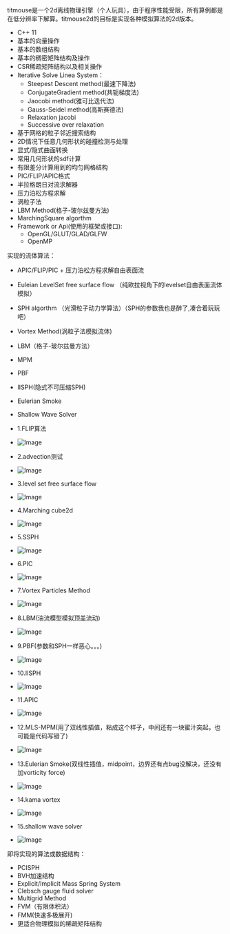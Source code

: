 titmouse是一个2d离线物理引擎（个人玩具），由于程序性能受限，所有算例都是在低分辨率下解算。titmouse2d的目标是实现各种模拟算法的2d版本。

- C++ 11
- 基本的向量操作
- 基本的数组结构
- 基本的稠密矩阵结构及操作
- CSR稀疏矩阵结构以及相关操作
- Iterative Solve Linea System：
  - Steepest Descent method(最速下降法)
  - ConjugateGradient method(共轭梯度法)
  - Jaocobi method(雅可比迭代法)
  - Gauss-Seidel method(高斯赛德法)
  - Relaxation jacobi
  - Successive over relaxation
- 基于网格的粒子邻近搜索结构
- 2D情况下任意几何形状的碰撞检测与处理
- 显式/隐式曲面转换
- 常用几何形状的sdf计算
- 有限差分计算用到的均匀网格结构
- PIC/FLIP/APIC格式
- 半拉格朗日对流求解器
- 压力泊松方程求解
- 涡粒子法
- LBM Method(格子-玻尔兹曼方法)
- MarchingSquare algorthm 
- Framework or Api(使用的框架或接口): 
  - OpenGL/GLUT/GLAD/GLFW
  - OpenMP
 
实现的流体算法：
- APIC/FLIP/PIC + 压力泊松方程求解自由表面流
- Euleian LevelSet free surface flow （纯欧拉视角下的levelset自由表面流体模拟）
- SPH algorthm （光滑粒子动力学算法）（SPH的参数我也是醉了,凑合着玩玩吧）
- Vortex Method(涡粒子法模拟流体)
- LBM（格子-玻尔兹曼方法）
- MPM
- PBF
- IISPH(隐式不可压缩SPH)
- Eulerian Smoke 
- Shallow Wave Solver


- 1.FLIP算法
- ![Image](https://github.com/casenoone/titmouse2d/blob/master/titmouse2d/src/gif/titmouse2d_firstdemo.gif)

- 2.advection测试

- ![Image](https://github.com/casenoone/titmouse2d/blob/master/titmouse2d/src/gif/titmouse_advection_without_.gif)

- 3.level set free surface flow
- ![Image](https://github.com/casenoone/titmouse2d/blob/master/titmouse2d/src/gif/levelset2.gif)

- 4.Marching cube2d
- ![Image]( https://github.com/casenoone/titmouse2d/blob/master/titmouse2d/src/gif/marching%20cube2d.gif)

- 5.SSPH
- ![Image](  https://github.com/casenoone/titmouse2d/blob/master/titmouse2d/src/gif/ssph2d.gif)

- 6.PIC
- ![Image](  https://github.com/casenoone/titmouse2d/blob/master/titmouse2d/src/gif/pic.gif)

- 7.Vortex Particles Method
- ![Image](https://github.com/casenoone/titmouse2d/blob/master/titmouse2d/src/gif/vortexparticles_titmouse.gif)

- 8.LBM(湍流模型模拟顶盖流动)
- ![Image](https://github.com/casenoone/titmouse2d/blob/master/titmouse2d/src/gif/LBM_turbulence_with_circle.gif)



- 9.PBF(参数和SPH一样恶心。。。)
- ![Image](https://github.com/casenoone/titmouse2d/blob/master/titmouse2d/src/gif/pbf2.gif)

- 10.IISPH
- ![Image](https://github.com/casenoone/titmouse2d/blob/master/titmouse2d/src/gif/iisph2.gif)

- 11.APIC
- ![Image](https://github.com/casenoone/titmouse2d/blob/master/titmouse2d/src/gif/apic.gif)

- 12.MLS-MPM(用了双线性插值，粘成这个样子，中间还有一块蜜汁突起，也可能是代码写错了)
- ![Image](https://github.com/casenoone/titmouse2d/blob/master/titmouse2d/src/gif/mls_mpm_linear.gif)

- 13.Eulerian Smoke(双线性插值，midpoint，边界还有点bug没解决，还没有加vorticity force)
- ![Image](https://github.com/casenoone/titmouse2d/blob/master/titmouse2d/src/gif/eulerian_smoke.gif)
- 14.kama vortex
- ![Image](https://github.com/casenoone/titmouse2d/blob/master/titmouse2d/src/gif/kamavortex.gif)
- 15.shallow wave solver
- ![Image](https://github.com/casenoone/titmouse2d/blob/master/titmouse2d/src/gif/swe_small.gif)

即将实现的算法或数据结构：
- PCISPH
- BVH加速结构
- Explicit/Implicit Mass Spring System
- Clebsch gauge fluid solver
- Multigrid Method
- FVM（有限体积法）
- FMM(快速多极展开)
- 更适合物理模拟的稀疏矩阵结构



 
